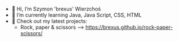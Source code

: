 - 👋 Hi, I’m Szymon 'brexus' Wierzchoś
- 🌱 I’m currently learning Java, Java Script, CSS, HTML
- 👀 Check out my latest projects:
  - Rock, paper & scissors --> https://brexus.github.io/rock-paper-scissors/
